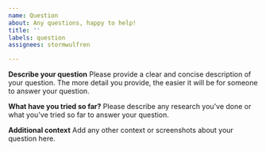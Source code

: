 ```yaml
---
name: Question
about: Any questions, happy to help!
title: ''
labels: question
assignees: stormwulfren

---
```


**Describe your question**
Please provide a clear and concise description of your question. The more detail you provide, the easier it will be for someone to answer your question.

**What have you tried so far?**
Please describe any research you've done or what you've tried so far to answer your question.

**Additional context**
Add any other context or screenshots about your question here.
